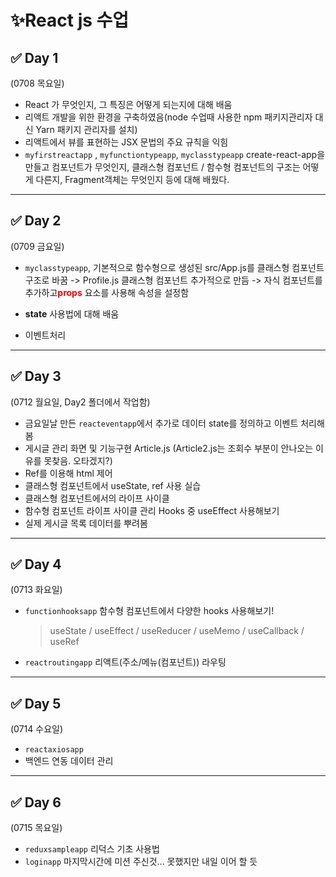 # ✨React js 수업

## ✅ Day 1

(0708 목요일)

- React 가 무엇인지, 그 특징은 어떻게 되는지에 대해 배움
- 리액트 개발을 위한 환경을 구축하였음(node 수업때 사용한 npm 패키지관리자 대신 Yarn 패키지 관리자를 설치)
- 리액트에서 뷰를 표현하는 JSX 문법의 주요 규칙을 익힘
- `myfirstreactapp` , `myfunctiontypeapp`, `myclasstypeapp` create-react-app을 만들고 컴포넌트가 무엇인지, 클래스형 컴포넌트 / 함수형 컴포넌트의 구조는 어떻게 다른지, Fragment객체는 무엇인지 등에 대해 배웠다.

---

## ✅ Day 2

(0709 금요일)

- `myclasstypeapp`, 기본적으로 함수형으로 생성된 src/App.js를 클래스형 컴포넌트 구조로 바꿈 ->
  Profile.js 클래스형 컴포넌트 추가적으로 만듬 -> 자식 컴포넌트를 추가하고<b style="color:red">props</b> 요소를 사용해 속성을 설정함

- **state** 사용법에 대해 배움

- 이벤트처리

---

## ✅ Day 3

(0712 월요일, Day2 폴더에서 작업함)

- 금요일날 만든 `reacteventapp`에서 추가로 데이터 state를 정의하고 이벤트 처리해봄
- 게시글 관리 화면 및 기능구현 Article.js (Article2.js는 조회수 부분이 안나오는 이유를 못찾음. 오타겠지?)
- Ref를 이용해 html 제어
- 클래스형 컴포넌트에서 useState, ref 사용 실습
- 클래스형 컴포넌트에서의 라이프 사이클
- 함수형 컴포넌트 라이프 사이클 관리 Hooks 중 useEffect 사용해보기
- 실제 게시글 목록 데이터를 뿌려봄

---

## ✅ Day 4

(0713 화요일)

- `functionhooksapp` 함수형 컴포넌트에서 다양한 hooks 사용해보기!

  > useState / useEffect / useReducer / useMemo / useCallback / useRef

- `reactroutingapp` 리액트(주소/메뉴(컴포넌트)) 라우팅

---

## ✅ Day 5

(0714 수요일)

- `reactaxiosapp`
- 백엔드 연동 데이터 관리

---

## ✅ Day 6

(0715 목요일)

- `reduxsampleapp` 리덕스 기초 사용법
- `loginapp` 마지막시간에 미션 주신것... 못했지만 내일 이어 할 듯

